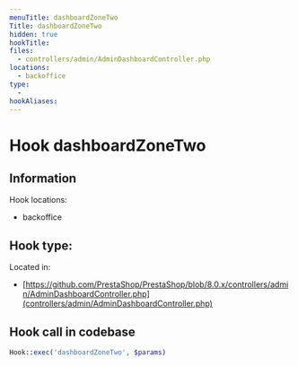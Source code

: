 ```yaml
---
menuTitle: dashboardZoneTwo
Title: dashboardZoneTwo
hidden: true
hookTitle: 
files:
  - controllers/admin/AdminDashboardController.php
locations:
  - backoffice
type:
  - 
hookAliases:
---
```


# Hook dashboardZoneTwo

## Information

Hook locations: 
  - backoffice

Hook type: 
  - 

Located in: 
  - [https://github.com/PrestaShop/PrestaShop/blob/8.0.x/controllers/admin/AdminDashboardController.php](controllers/admin/AdminDashboardController.php)

## Hook call in codebase

```php
Hook::exec('dashboardZoneTwo', $params)
```